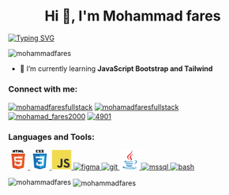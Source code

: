 <h1 align="center">Hi 👋, I'm Mohammad fares</h1>

[![Typing SVG](https://readme-typing-svg.herokuapp.com?font=Fira+Code&pause=1000&color=4844F7&width=435&lines=Upcoming+MERN+Stack+Developer)](https://git.io/typing-svg)

<p align="left"> <img src="https://komarev.com/ghpvc/?username=mohammadfares&label=Profile%20views&color=0e75b6&style=flat" alt="mohammadfares" /> </p>

- 🌱 I’m currently learning **JavaScript Bootstrap and Tailwind**

<h3 align="left">Connect with me:</h3>
<p align="left">
<a href="https://linkedin.com/in/mohamadfaresfullstack" target="blank"><img align="center" src="https://raw.githubusercontent.com/rahuldkjain/github-profile-readme-generator/master/src/images/icons/Social/linked-in-alt.svg" alt="mohamadfaresfullstack" height="30" width="40" /></a>
<a href="https://fb.com/mohamadfaresfullstack" target="blank"><img align="center" src="https://raw.githubusercontent.com/rahuldkjain/github-profile-readme-generator/master/src/images/icons/Social/facebook.svg" alt="mohamadfaresfullstack" height="30" width="40" /></a>
<a href="https://instagram.com/mohamad_fares2000" target="blank"><img align="center" src="https://raw.githubusercontent.com/rahuldkjain/github-profile-readme-generator/master/src/images/icons/Social/instagram.svg" alt="mohamad_fares2000" height="30" width="40" /></a>
<a href="https://discord.gg/4901" target="blank"><img align="center" src="https://raw.githubusercontent.com/rahuldkjain/github-profile-readme-generator/master/src/images/icons/Social/discord.svg" alt="4901" height="30" width="40" /></a>
</p>

<h3 align="left">Languages and Tools:</h3>
<p align="left"> <a href="https://www.w3.org/html/" target="_blank" rel="noreferrer"> <img src="https://raw.githubusercontent.com/devicons/devicon/master/icons/html5/html5-original-wordmark.svg" alt="html5" width="40" height="40"/> </a>
<a href="https://www.w3schools.com/css/" target="_blank" rel="noreferrer"> <img src="https://raw.githubusercontent.com/devicons/devicon/master/icons/css3/css3-original-wordmark.svg" alt="css3" width="40" height="40"/> 
<a href="https://developer.mozilla.org/en-US/docs/Web/JavaScript" target="_blank" rel="noreferrer"> <img src="https://raw.githubusercontent.com/devicons/devicon/master/icons/javascript/javascript-original.svg" alt="javascript" width="40" height="40"/> </a></a>
 <a href="https://www.figma.com/" target="_blank" rel="noreferrer"> <img src="https://www.vectorlogo.zone/logos/figma/figma-icon.svg" alt="figma" width="40" height="40"/> </a> <a href="https://git-scm.com/" target="_blank" rel="noreferrer"> <img src="https://www.vectorlogo.zone/logos/git-scm/git-scm-icon.svg" alt="git" width="40" height="40"/> </a>  <a href="https://www.java.com" target="_blank" rel="noreferrer"> <img src="https://raw.githubusercontent.com/devicons/devicon/master/icons/java/java-original.svg" alt="java" width="40" height="40"/> </a>  <a href="https://www.microsoft.com/en-us/sql-server" target="_blank" rel="noreferrer"> <img src="https://www.svgrepo.com/show/303229/microsoft-sql-server-logo.svg" alt="mssql" width="40" height="40"/> </a> 
<a href="https://www.gnu.org/software/bash/" target="_blank" rel="noreferrer"> <img src="https://www.vectorlogo.zone/logos/gnu_bash/gnu_bash-icon.svg" alt="bash" width="40" height="40"/> </a></p>

<p><img align="left" src="https://github-readme-stats.vercel.app/api/top-langs?username=mohammadfares&show_icons=true&locale=en&layout=compact" alt="mohammadfares" /></p>

<p>&nbsp;<img align="center" src="https://github-readme-stats.vercel.app/api?username=mohammadfares&show_icons=true&locale=en" alt="mohammadfares" /></p>

